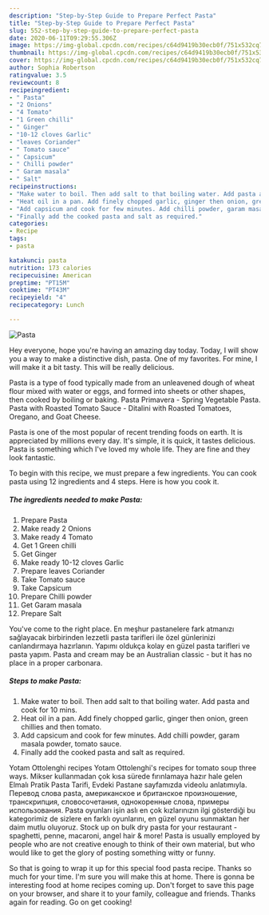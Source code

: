 ```yaml
---
description: "Step-by-Step Guide to Prepare Perfect Pasta"
title: "Step-by-Step Guide to Prepare Perfect Pasta"
slug: 552-step-by-step-guide-to-prepare-perfect-pasta
date: 2020-06-11T09:29:55.306Z
image: https://img-global.cpcdn.com/recipes/c64d9419b30ecb0f/751x532cq70/pasta-recipe-main-photo.jpg
thumbnail: https://img-global.cpcdn.com/recipes/c64d9419b30ecb0f/751x532cq70/pasta-recipe-main-photo.jpg
cover: https://img-global.cpcdn.com/recipes/c64d9419b30ecb0f/751x532cq70/pasta-recipe-main-photo.jpg
author: Sophia Robertson
ratingvalue: 3.5
reviewcount: 8
recipeingredient:
- " Pasta"
- "2 Onions"
- "4 Tomato"
- "1 Green chilli"
- " Ginger"
- "10-12 cloves Garlic"
- "leaves Coriander"
- " Tomato sauce"
- " Capsicum"
- " Chilli powder"
- " Garam masala"
- " Salt"
recipeinstructions:
- "Make water to boil. Then add salt to that boiling water. Add pasta and cook for 10 mins."
- "Heat oil in a pan. Add finely chopped garlic, ginger then onion, green chillies and then tomato."
- "Add capsicum and cook for few minutes. Add chilli powder, garam masala powder, tomato sauce."
- "Finally add the cooked pasta and salt as required."
categories:
- Recipe
tags:
- pasta

katakunci: pasta 
nutrition: 173 calories
recipecuisine: American
preptime: "PT15M"
cooktime: "PT43M"
recipeyield: "4"
recipecategory: Lunch

---
```



![Pasta](https://img-global.cpcdn.com/recipes/c64d9419b30ecb0f/751x532cq70/pasta-recipe-main-photo.jpg)

Hey everyone, hope you're having an amazing day today. Today, I will show you a way to make a distinctive dish, pasta. One of my favorites. For mine, I will make it a bit tasty. This will be really delicious.

Pasta is a type of food typically made from an unleavened dough of wheat flour mixed with water or eggs, and formed into sheets or other shapes, then cooked by boiling or baking. Pasta Primavera - Spring Vegetable Pasta. Pasta with Roasted Tomato Sauce - Ditalini with Roasted Tomatoes, Oregano, and Goat Cheese.

Pasta is one of the most popular of recent trending foods on earth. It is appreciated by millions every day. It's simple, it is quick, it tastes delicious. Pasta is something which I've loved my whole life. They are fine and they look fantastic.


To begin with this recipe, we must prepare a few ingredients. You can cook pasta using 12 ingredients and 4 steps. Here is how you cook it.

<!--inarticleads1-->

##### The ingredients needed to make Pasta:

1. Prepare  Pasta
1. Make ready 2 Onions
1. Make ready 4 Tomato
1. Get 1 Green chilli
1. Get  Ginger
1. Make ready 10-12 cloves Garlic
1. Prepare leaves Coriander
1. Take  Tomato sauce
1. Take  Capsicum
1. Prepare  Chilli powder
1. Get  Garam masala
1. Prepare  Salt


You&#39;ve come to the right place. En meşhur pastanelere fark atmanızı sağlayacak birbirinden lezzetli pasta tarifleri ile özel günlerinizi canlandırmaya hazırlanın. Yapımı oldukça kolay en güzel pasta tarifleri ve pasta yapım. Pasta and cream may be an Australian classic - but it has no place in a proper carbonara. 

<!--inarticleads2-->

##### Steps to make Pasta:

1. Make water to boil. Then add salt to that boiling water. Add pasta and cook for 10 mins.
1. Heat oil in a pan. Add finely chopped garlic, ginger then onion, green chillies and then tomato.
1. Add capsicum and cook for few minutes. Add chilli powder, garam masala powder, tomato sauce.
1. Finally add the cooked pasta and salt as required.


Yotam Ottolenghi recipes Yotam Ottolenghi&#39;s recipes for tomato soup three ways. Mikser kullanmadan çok kısa sürede fırınlamaya hazır hale gelen Elmalı Pratik Pasta Tarifi, Evdeki Pastane sayfamızda videolu anlatımıyla. Перевод слова pasta, американское и британское произношение, транскрипция, словосочетания, однокоренные слова, примеры использования. Pasta oyunları işin aslı en çok kızlarınızın ilgi gösterdiği bu kategorimiz de sizlere en farklı oyunlarını, en güzel oyunu sunmaktan her daim mutlu oluyoruz. Stock up on bulk dry pasta for your restaurant - spaghetti, penne, macaroni, angel hair &amp; more! Pasta is usually employed by people who are not creative enough to think of their own material, but who would like to get the glory of posting something witty or funny. 

So that is going to wrap it up for this special food pasta recipe. Thanks so much for your time. I'm sure you will make this at home. There is gonna be interesting food at home recipes coming up. Don't forget to save this page on your browser, and share it to your family, colleague and friends. Thanks again for reading. Go on get cooking!
